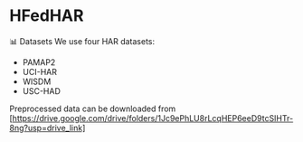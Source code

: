 # HFedHAR

📊 Datasets
We use four HAR datasets:
- PAMAP2
- UCI-HAR
- WISDM
- USC-HAD
  
Preprocessed data can be downloaded from [https://drive.google.com/drive/folders/1Jc9ePhLU8rLcqHEP6eeD9tcSIHTr-8ng?usp=drive_link]
